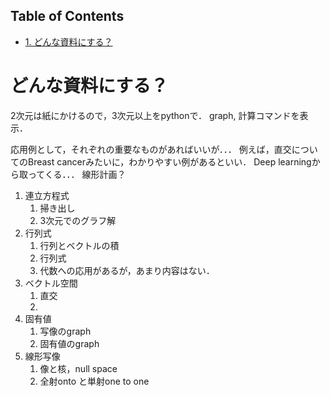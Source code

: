 <div id="table-of-contents">
<h2>Table of Contents</h2>
<div id="text-table-of-contents">
<ul>
<li><a href="#sec-1">1. どんな資料にする？</a></li>
</ul>
</div>
</div>

# どんな資料にする？<a id="sec-1" name="sec-1"></a>

2次元は紙にかけるので，3次元以上をpythonで．
graph, 計算コマンドを表示．

応用例として，それぞれの重要なものがあればいいが．．．
例えば，直交についてのBreast cancerみたいに，わかりやすい例があるといい．
Deep learningから取ってくる．．．
線形計画？

1.  連立方程式
    1.  掃き出し
    2.  3次元でのグラフ解
2.  行列式
    1.  行列とベクトルの積
    2.  行列式
    3.  代数への応用があるが，あまり内容はない．
3.  ベクトル空間
    1.  直交
    2.
4.  固有値
    1.  写像のgraph
    2.  固有値のgraph
5.  線形写像
    1.  像と核，null space
    2.  全射onto と単射one to one